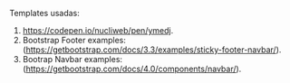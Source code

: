 Templates usadas:
1. https://codepen.io/nucliweb/pen/ymedj.
2. Bootstrap Footer examples: (https://getbootstrap.com/docs/3.3/examples/sticky-footer-navbar/).
3. Bootrap Navbar examples: (https://getbootstrap.com/docs/4.0/components/navbar/).

